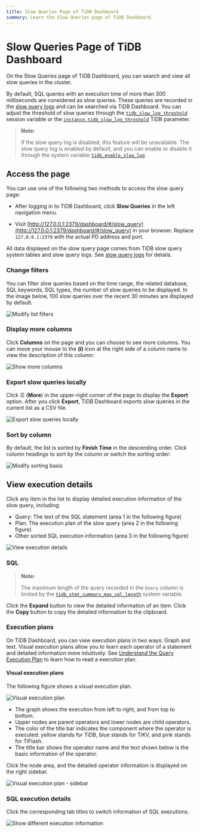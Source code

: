 ```yaml
---
title: Slow Queries Page of TiDB Dashboard
summary: Learn the Slow Queries page of TiDB Dashboard.
---
```


# Slow Queries Page of TiDB Dashboard

On the Slow Queries page of TiDB Dashboard, you can search and view all slow queries in the cluster.

By default, SQL queries with an execution time of more than 300 milliseconds are considered as slow queries. These queries are recorded in the [slow query logs](/identify-slow-queries.md) and can be searched via TiDB Dashboard. You can adjust the threshold of slow queries through the [`tidb_slow_log_threshold`](/system-variables.md#tidb_slow_log_threshold) session variable or the [`instance.tidb_slow_log_threshold`](/tidb-configuration-file.md#tidb_slow_log_threshold) TiDB parameter.

> **Note:**
>
> If the slow query log is disabled, this feature will be unavailable. The slow query log is enabled by default, and you can enable or disable it through the system variable [`tidb_enable_slow_log`](/system-variables.md#tidb_enable_slow_log).

## Access the page

You can use one of the following two methods to access the slow query page:

* After logging in to TiDB Dashboard, click **Slow Queries** in the left navigation menu.

* Visit [http://127.0.0.1:2379/dashboard/#/slow_query](http://127.0.0.1:2379/dashboard/#/slow_query) in your browser. Replace `127.0.0.1:2379` with the actual PD address and port.

All data displayed on the slow query page comes from TiDB slow query system tables and slow query logs. See [slow query logs](/identify-slow-queries.md) for details.

### Change filters

You can filter slow queries based on the time range, the related database, SQL keywords, SQL types, the number of slow queries to be displayed. In the image below, 100 slow queries over the recent 30 minutes are displayed by default.

![Modify list filters](https://docs-download.pingcap.com/media/images/docs/dashboard/dashboard-slow-queries-list1-v620.png)

### Display more columns

Click **Columns** on the page and you can choose to see more columns. You can move your mouse to the **(i)** icon at the right side of a column name to view the description of this column:

![Show more columns](https://docs-download.pingcap.com/media/images/docs/dashboard/dashboard-slow-queries-list2-v620.png)

### Export slow queries locally

Click ☰ (**More**) in the upper-right corner of the page to display the **Export** option. After you click **Export**, TiDB Dashboard exports slow queries in the current list as a CSV file.

![Export slow queries locally](https://docs-download.pingcap.com/media/images/docs/dashboard/dashboard-slow-queries-export-v651.png)

### Sort by column

By default, the list is sorted by **Finish Time** in the descending order. Click column headings to sort by the column or switch the sorting order:

![Modify sorting basis](https://docs-download.pingcap.com/media/images/docs/dashboard/dashboard-slow-queries-list3-v620.png)

## View execution details

Click any item in the list to display detailed execution information of the slow query, including:

- Query: The text of the SQL statement (area 1 in the following figure)
- Plan: The execution plan of the slow query (area 2 in the following figure)
- Other sorted SQL execution information (area 3 in the following figure)

![View execution details](https://docs-download.pingcap.com/media/images/docs/dashboard/dashboard-slow-queries-detail1-v620.png)

### SQL

> **Note:**
>
> The maximum length of the query recorded in the `Query` column is limited by the [`tidb_stmt_summary_max_sql_length`](/system-variables.md#tidb_stmt_summary_max_sql_length-new-in-v40) system variable.

Click the **Expand** button to view the detailed information of an item. Click the **Copy** button to copy the detailed information to the clipboard.

### Execution plans

On TiDB Dashboard, you can view execution plans in two ways: Graph and text. Visual execution plans allow you to learn each operator of a statement and detailed information more intuitively. See [Understand the Query Execution Plan](/explain-overview.md) to learn how to read a execution plan.

#### Visual execution plans

The following figure shows a visual execution plan.

![Visual execution plan](https://docs-download.pingcap.com/media/images/docs/dashboard/dashboard-visual-plan-2.png)

- The graph shows the execution from left to right, and from top to bottom.
- Upper nodes are parent operators and lower nodes are child operators.
- The color of the title bar indicates the component where the operator is executed: yellow stands for TiDB, blue stands for TiKV, and pink stands for TiFlash.
- The title bar shows the operator name and the text shown below is the basic information of the operator.

Click the node area, and the detailed operator information is displayed on the right sidebar.

![Visual execution plan - sidebar](https://docs-download.pingcap.com/media/images/docs/dashboard/dashboard-visual-plan-popup.png)

### SQL execution details

Click the corresponding tab titles to switch information of SQL executions.

![Show different execution information](https://docs-download.pingcap.com/media/images/docs/dashboard/dashboard-slow-queries-detail2-v620.png)
